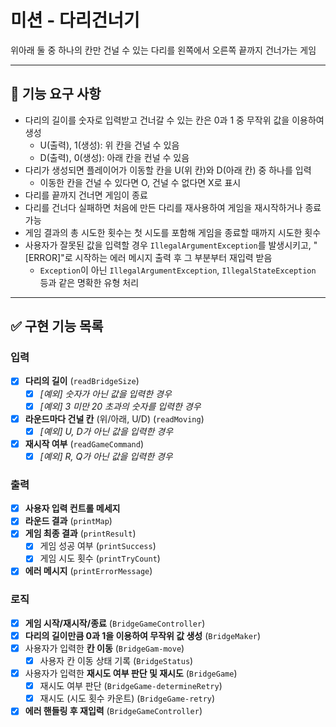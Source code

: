 # 미션 - 다리건너기
위아래 둘 중 하나의 칸만 건널 수 있는 다리를 왼쪽에서 오른쪽 끝까지 건너가는 게임

---

## 🚀 기능 요구 사항
- 다리의 길이를 숫자로 입력받고 건너갈 수 있는 칸은 0과 1 중 무작위 값을 이용하여 생성
  - U(출력), 1(생성): 위 칸을 건널 수 있음
  - D(출력), 0(생성): 아래 칸을 컨널 수 있음
- 다리가 생성되면 플레이어가 이동할 칸을 U(위 칸)와 D(아래 칸) 중 하나를 입력
  - 이동한 칸을 건널 수 있다면 O, 건널 수 없다면 X로 표시
- 다리를 끝까지 건너면 게임이 종료
- 다리를 건너다 실패하면 처음에 만든 다리를 재사용하여 게임을 재시작하거나 종료 가능
- 게임 결과의 총 시도한 횟수는 첫 시도를 포함해 게임을 종료할 때까지 시도한 횟수
- 사용자가 잘못된 값을 입력할 경우 `IllegalArgumentException`를 발생시키고, "[ERROR]"로 시작하는 에러 메시지 출력 후 그 부분부터 재입력 받음
  - `Exception`이 아닌 `IllegalArgumentException`, `IllegalStateException` 등과 같은 명확한 유형 처리

---

## ✅ 구현 기능 목록
### 입력
- [x] **다리의 길이** (`readBridgeSize`)
  - [x] _[예외] 숫자가 아닌 값을 입력한 경우_
  - [x] _[예외] 3 미만 20 초과의 숫자를 입력한 경우_
- [x] **라운드마다 건널 칸** (위/아래, U/D) (`readMoving`)
  - [x] _[예외] U, D가 아닌 값을 입력한 경우_
- [x] **재시작 여부** (`readGameCommand`)
  - [x] _[예외] R, Q가 아닌 값을 입력한 경우_

### 출력
- [x] **사용자 입력 컨트롤 메세지**
- [x] **라운드 결과** (`printMap`)
- [x] **게임 최종 결과** (`printResult`)
  - [x] 게임 성공 여부 (`printSuccess`)
  - [x] 게임 시도 횟수 (`printTryCount`)
- [x] **에러 메시지** (`printErrorMessage`)

### 로직
- [x] **게임 시작/재시작/종료** (`BridgeGameController`)
- [x] **다리의 길이만큼 0과 1을 이용하여 무작위 값 생성** (`BridgeMaker`)
- [x] 사용자가 입력한 **칸 이동** (`BridgeGam-move`)
  - [x] 사용자 칸 이동 상태 기록 (`BridgeStatus`)
- [x] 사용자가 입력한 **재시도 여부 판단 및 재시도** (`BridgeGame`)
  - [x] 재시도 여부 판단 (`BridgeGame-determineRetry`)
  - [x] 재시도 (시도 횟수 카운트) (`BridgeGame-retry`)
- [x] **에러 핸들링 후 재입력** (`BridgeGameController`)